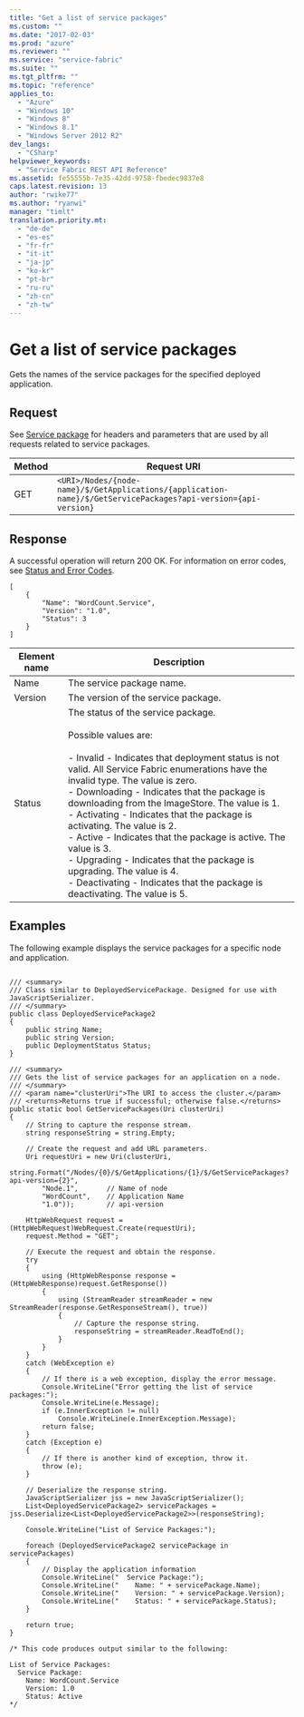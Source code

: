 ```yaml
---
title: "Get a list of service packages"
ms.custom: ""
ms.date: "2017-02-03"
ms.prod: "azure"
ms.reviewer: ""
ms.service: "service-fabric"
ms.suite: ""
ms.tgt_pltfrm: ""
ms.topic: "reference"
applies_to: 
  - "Azure"
  - "Windows 10"
  - "Windows 8"
  - "Windows 8.1"
  - "Windows Server 2012 R2"
dev_langs: 
  - "CSharp"
helpviewer_keywords: 
  - "Service Fabric REST API Reference"
ms.assetid: fe55555b-7e35-42dd-9758-fbedec9837e8
caps.latest.revision: 13
author: "rwike77"
ms.author: "ryanwi"
manager: "timlt"
translation.priority.mt: 
  - "de-de"
  - "es-es"
  - "fr-fr"
  - "it-it"
  - "ja-jp"
  - "ko-kr"
  - "pt-br"
  - "ru-ru"
  - "zh-cn"
  - "zh-tw"
---
```

# Get a list of service packages
Gets the names of the service packages for the specified deployed application.  
  
## Request  
 See [Service package](service-package.md) for headers and parameters that are used by all requests related to service packages.  
  
|Method|Request URI|  
|------------|-----------------|  
|GET|`<URI>/Nodes/{node-name}/$/GetApplications/{application-name}/$/GetServicePackages?api-version={api-version}`|  
  
## Response  
 A successful operation will return 200 OK. For information on error codes, see [Status and Error Codes](status-and-error-codes1.md).  
  
```  
[  
    {  
        "Name": "WordCount.Service",  
        "Version": "1.0",  
        "Status": 3  
    }  
]  
```  
  
|Element name|Description|  
|------------------|-----------------|  
|Name|The service package name.|  
|Version|The version of the service package.|  
|Status|The status of the service package.<br /><br /> Possible values are:<br /><br /> -   Invalid - Indicates that deployment status is not valid. All Service Fabric enumerations have the invalid type. The value is zero.<br />-   Downloading - Indicates that the package is downloading from the ImageStore. The value is 1.<br />-   Activating - Indicates that the package is activating. The value is 2.<br />-   Active - Indicates that the package is active. The value is 3.<br />-   Upgrading - Indicates that the package is upgrading. The value is 4.<br />-   Deactivating - Indicates that the package is deactivating. The value is 5.|  
  
## Examples  
 The following example displays the service packages for a specific node and application.  
  
```  
  
/// <summary>  
/// Class similar to DeployedServicePackage. Designed for use with JavaScriptSerializer.  
/// </summary>  
public class DeployedServicePackage2  
{  
    public string Name;  
    public string Version;  
    public DeploymentStatus Status;  
}  
  
/// <summary>  
/// Gets the list of service packages for an application on a node.  
/// </summary>  
/// <param name="clusterUri">The URI to access the cluster.</param>  
/// <returns>Returns true if successful; otherwise false.</returns>  
public static bool GetServicePackages(Uri clusterUri)  
{  
    // String to capture the response stream.  
    string responseString = string.Empty;  
  
    // Create the request and add URL parameters.  
    Uri requestUri = new Uri(clusterUri,  
        string.Format("/Nodes/{0}/$/GetApplications/{1}/$/GetServicePackages?api-version={2}",  
        "Node.1",       // Name of node  
        "WordCount",    // Application Name  
        "1.0"));        // api-version  
  
    HttpWebRequest request = (HttpWebRequest)WebRequest.Create(requestUri);  
    request.Method = "GET";  
  
    // Execute the request and obtain the response.  
    try  
    {  
        using (HttpWebResponse response = (HttpWebResponse)request.GetResponse())  
        {  
            using (StreamReader streamReader = new StreamReader(response.GetResponseStream(), true))  
            {  
                // Capture the response string.  
                responseString = streamReader.ReadToEnd();  
            }  
        }  
    }  
    catch (WebException e)  
    {  
        // If there is a web exception, display the error message.  
        Console.WriteLine("Error getting the list of service packages:");  
        Console.WriteLine(e.Message);  
        if (e.InnerException != null)  
            Console.WriteLine(e.InnerException.Message);  
        return false;  
    }  
    catch (Exception e)  
    {  
        // If there is another kind of exception, throw it.  
        throw (e);  
    }  
  
    // Deserialize the response string.  
    JavaScriptSerializer jss = new JavaScriptSerializer();  
    List<DeployedServicePackage2> servicePackages = jss.Deserialize<List<DeployedServicePackage2>>(responseString);  
  
    Console.WriteLine("List of Service Packages:");  
  
    foreach (DeployedServicePackage2 servicePackage in servicePackages)  
    {  
        // Display the application information  
        Console.WriteLine("  Service Package:");  
        Console.WriteLine("    Name: " + servicePackage.Name);  
        Console.WriteLine("    Version: " + servicePackage.Version);  
        Console.WriteLine("    Status: " + servicePackage.Status);  
    }  
  
    return true;  
}  
  
/* This code produces output similar to the following:  
  
List of Service Packages:  
  Service Package:  
    Name: WordCount.Service  
    Version: 1.0  
    Status: Active  
*/  
```